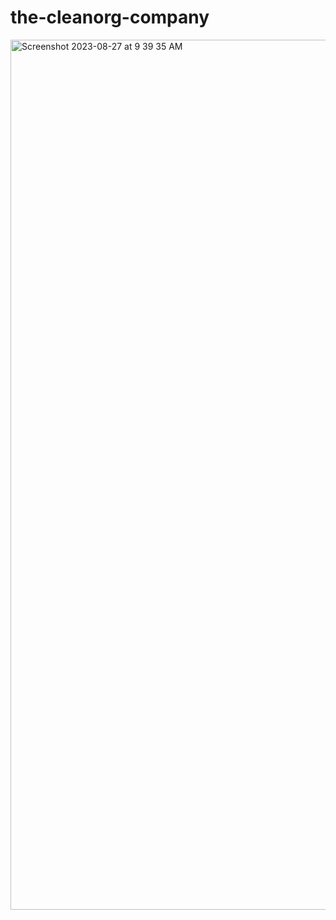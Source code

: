 # the-cleanorg-company


<img width="1392" alt="Screenshot 2023-08-27 at 9 39 35 AM" src="https://github.com/karthikio/the-cleanorg-company/assets/85231215/460aa848-cfe2-4ab7-b8cc-ee44021845c6">
